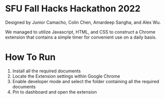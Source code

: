 # SFU Fall Hacks Hackathon 2022

Designed by Junior Camacho, Colin Chen, Amardeep Sangha, and Alex Wu.

We managed to utilize Javascript, HTML, and CSS to construct a Chrome extension that contains a simple timer for convenient use on a daily basis.


# How To Run

1. Install all the required documents
2. Locate the Extension settings within Google Chrome 
3. Enable developer mode and select the folder containing all the required documents
4. Pin to dashboard and open the extension
